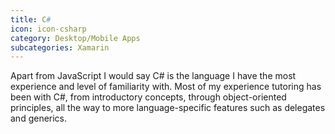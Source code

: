 ```yaml
---
title: C#
icon: icon-csharp
category: Desktop/Mobile Apps
subcategories: Xamarin
---
```

Apart from JavaScript I would say C# is the language I have the most experience and level of familiarity with. Most of my experience tutoring has been with C#, from introductory concepts, through object-oriented principles, all the way to more language-specific features such as delegates and generics.
